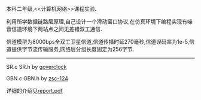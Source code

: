 本科二年级,<<计算机网络>>课程实验. 

利用所学数据链路层原理,自己设计一个滑动窗口协议,在仿真环境下编程实现有噪音信道环境下两站点之间无差错双工通信.

信道模型为8000bps全双工卫星信道,信道传播时延270毫秒,信道误码率为1e-5,信道提供字节流传输服务,网络层分组长度固定为256字节.

---

SR.c SR.h by [goverclock](https://github.com/goverclock)

GBN.c GBN.h by [zsc-124](https://github.com/zsc-124)

详细的介绍见[report.pdf](./report.pdf)
